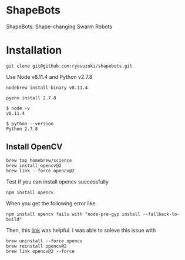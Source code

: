 # ShapeBots
ShapeBots: Shape-changing Swarm Robots


# Installation

```
git clone git@github.com:ryosuzuki/shapebots.git
```

Use Node v8.11.4 and Python v2.7.8

```
nodebrew install-binary v8.11.4
```

```
pyenv install 2.7.8
```

```
$ node -v
v8.11.4

$ python --version
Python 2.7.8
```

## Install OpenCV

```
brew tap homebrew/science
brew install opencv@2
brew link --force opencv@2
```


Test if you can install opencv successfully
```
npm install opencv
```

When you get the following error like
```
npm install opencv fails with "node-pre-gyp install --fallback-to-build"
```

Then, this [link](https://github.com/peterbraden/node-opencv/issues/472) was helpful. I was able to soleve this issue with

```
brew uninstall --force opencv
brew reinstall opencv@2
brew link opencv@2 --force
```



















